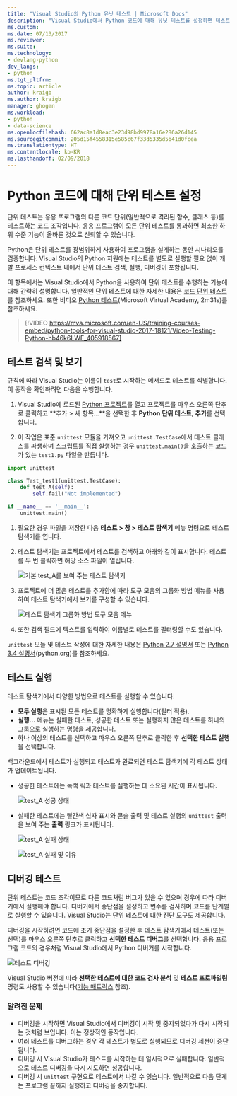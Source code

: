 ```yaml
---
title: "Visual Studio의 Python 유닛 테스트 | Microsoft Docs"
description: "Visual Studio에서 Python 코드에 대해 유닛 테스트를 설정하면 테스트 탐색기 기능을 최대한 활용하여 테스트를 검색, 실행 및 디버그할 수 있습니다."
ms.custom: 
ms.date: 07/13/2017
ms.reviewer: 
ms.suite: 
ms.technology:
- devlang-python
dev_langs:
- python
ms.tgt_pltfrm: 
ms.topic: article
author: kraigb
ms.author: kraigb
manager: ghogen
ms.workload:
- python
- data-science
ms.openlocfilehash: 662ac8a1d8eac3e23d98bd9978a16e286a26d145
ms.sourcegitcommit: 205d15f4558315e585c67f33d5335d5b41d0fcea
ms.translationtype: HT
ms.contentlocale: ko-KR
ms.lasthandoff: 02/09/2018
---
```

# <a name="setting-up-unit-testing-for-python-code"></a>Python 코드에 대해 단위 테스트 설정

단위 테스트는 응용 프로그램의 다른 코드 단위(일반적으로 격리된 함수, 클래스 등)를 테스트하는 코드 조각입니다. 응용 프로그램이 모든 단위 테스트를 통과하면 최소한 하위 수준 기능이 올바른 것으로 신뢰할 수 있습니다.

Python은 단위 테스트를 광범위하게 사용하여 프로그램을 설계하는 동안 시나리오를 검증합니다. Visual Studio의 Python 지원에는 테스트를 별도로 실행할 필요 없이 개발 프로세스 컨텍스트 내에서 단위 테스트 검색, 실행, 디버깅이 포함됩니다.

이 항목에서는 Visual Studio에서 Python을 사용하여 단위 테스트를 수행하는 기능에 대해 간략히 설명합니다. 일반적인 단위 테스트에 대한 자세한 내용은 [코드 단위 테스트](../test/unit-test-your-code.md)를 참조하세요. 또한 비디오 [Python 테스트](https://mva.microsoft.com/en-US/training-courses/python-tools-for-visual-studio-2017-18121?l=hb46k6LWE_405918567)(Microsoft Virtual Academy, 2m31s)를 참조하세요.

> [!VIDEO https://mva.microsoft.com/en-US/training-courses-embed/python-tools-for-visual-studio-2017-18121/Video-Testing-Python-hb46k6LWE_405918567]

## <a name="discovering-and-viewing-tests"></a>테스트 검색 및 보기

규칙에 따라 Visual Studio는 이름이 `test`로 시작하는 메서드로 테스트를 식별합니다. 이 동작을 확인하려면 다음을 수행합니다.

1. Visual Studio에 로드된 [Python 프로젝트](managing-python-projects-in-visual-studio.md)를 열고 프로젝트를 마우스 오른쪽 단추로 클릭하고 **추가 > 새 항목...**을 선택한 후 **Python 단위 테스트**, **추가**를 선택합니다.

1. 이 작업은 표준 `unittest` 모듈을 가져오고 `unittest.TestCase`에서 테스트 클래스를 파생하며 스크립트를 직접 실행하는 경우 `unittest.main()`을 호출하는 코드가 있는 `test1.py` 파일을 만듭니다.

  ```python
  import unittest

  class Test_test1(unittest.TestCase):
      def test_A(self):
          self.fail("Not implemented")

  if __name__ == '__main__':
      unittest.main()
  ```

1. 필요한 경우 파일을 저장한 다음 **테스트 > 창 > 테스트 탐색기** 메뉴 명령으로 테스트 탐색기를 엽니다.

1. 테스트 탐색기는 프로젝트에서 테스트를 검색하고 아래와 같이 표시합니다. 테스트를 두 번 클릭하면 해당 소스 파일이 열립니다.

    ![기본 test_A를 보여 주는 테스트 탐색기](media/unit-test-A.png)

1. 프로젝트에 더 많은 테스트를 추가함에 따라 도구 모음의 그룹화 방법 메뉴를 사용하여 테스트 탐색기에서 보기를 구성할 수 있습니다.

    ![테스트 탐색기 그룹화 방법 도구 모음 메뉴](media/unit-test-group-menu.png)

1. 또한 검색 필드에 텍스트를 입력하여 이름별로 테스트를 필터링할 수도 있습니다.

`unittest` 모듈 및 테스트 작성에 대한 자세한 내용은 [Python 2.7 설명서](https://docs.python.org/2/library/unittest.html) 또는 [Python 3.4 설명서](https://docs.python.org/3/library/unittest.html)(python.org)를 참조하세요.

## <a name="running-tests"></a>테스트 실행

테스트 탐색기에서 다양한 방법으로 테스트를 실행할 수 있습니다.

- **모두 실행**은 표시된 모든 테스트를 명확하게 실행합니다(필터 적용).
- **실행...**  메뉴는 실패한 테스트, 성공한 테스트 또는 실행하지 않은 테스트를 하나의 그룹으로 실행하는 명령을 제공합니다.
- 하나 이상의 테스트를 선택하고 마우스 오른쪽 단추로 클릭한 후 **선택한 테스트 실행**을 선택합니다.

백그라운드에서 테스트가 실행되고 테스트가 완료되면 테스트 탐색기에 각 테스트 상태가 업데이트됩니다.

- 성공한 테스트에는 녹색 릭과 테스트를 실행하는 데 소요된 시간이 표시됩니다.

    ![test_A 성공 상태](media/unit-test-A-pass.png)

- 실패한 테스트에는 빨간색 십자 표시와 콘솔 출력 및 테스트 실행의 `unittest` 출력을 보여 주는 **출력** 링크가 표시됩니다.

    ![test_A 실패 상태](media/unit-test-A-fail.png)

    ![test_A 실패 및 이유](media/unit-test-A-fail-reason.png)

## <a name="debugging-tests"></a>디버깅 테스트

단위 테스트는 코드 조각이므로 다른 코드처럼 버그가 있을 수 있으며 경우에 따라 디버거에서 실행해야 합니다. 디버거에서 중단점을 설정하고 변수를 검사하며 코드를 단계별로 실행할 수 있습니다. Visual Studio는 단위 테스트에 대한 진단 도구도 제공합니다.

디버깅을 시작하려면 코드에 초기 중단점을 설정한 후 테스트 탐색기에서 테스트(또는 선택)를 마우스 오른쪽 단추로 클릭하고 **선택한 테스트 디버그**를 선택합니다. 응용 프로그램 코드의 경우처럼 Visual Studio에서 Python 디버거를 시작합니다.

![테스트 디버깅](media/unit-test-debugging.png)

Visual Studio 버전에 따라 **선택한 테스트에 대한 코드 검사 분석** 및 **테스트 프로파일링** 명령도 사용할 수 있습니다([기능 매트릭스](overview-of-python-tools-for-visual-studio.md#features-matrix) 참조).

### <a name="known-issues"></a>알려진 문제

- 디버깅을 시작하면 Visual Studio에서 디버깅이 시작 및 중지되었다가 다시 시작되는 것처럼 보입니다. 이는 정상적인 동작입니다.
- 여러 테스트를 디버그하는 경우 각 테스트가 별도로 실행되므로 디버깅 세션이 중단됩니다.
- 디버깅 시 Visual Studio가 테스트를 시작하는 데 일시적으로 실패합니다. 일반적으로 테스트 디버깅을 다시 시도하면 성공합니다.
- 디버깅 시 `unittest` 구현으로 테스트에서 나갈 수 잇습니다. 일반적으로 다음 단계는 프로그램 끝까지 실행하고 디버깅을 중지합니다.